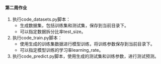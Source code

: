 #### 第二周作业
1. 执行code_datasets.py脚本：
    * 生成数据集，包括训练集和测试集，保存到当前目录下。
    * 可以指定数据拆分比率test_size。
2. 执行code_train.py脚本：
    * 使用生成的训练集数据进行模型训练，将训练参数保存到当前目录下。
    * 可以指定模型训练的学习率learning_rate。
3. 执行code_predict.py脚本，使用生成的测试集和训练参数，进行测试预测。
